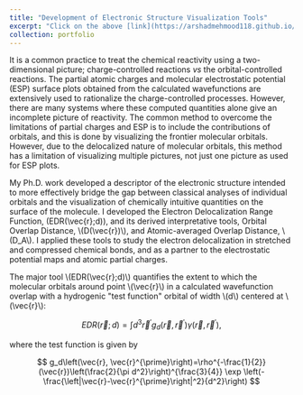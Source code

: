 ```yaml
---
title: "Development of Electronic Structure Visualization Tools"
excerpt: "Click on the above [link](https://arshadmehmood118.github.io/portfolio/portfolio-3/) to read about it. <br/><br/><img src='/images/EDR.png'>"
collection: portfolio
---
```


It is a common practice to treat the chemical reactivity using a two-dimensional picture; charge-controlled reactions _vs_ the orbital-controlled reactions. The partial atomic charges and molecular electrostatic potential (ESP) surface plots obtained from the calculated wavefunctions are extensively used to rationalize the charge-controlled processes. However, there are many systems where these computed quantities alone give an incomplete picture of reactivity. The common method to overcome the limitations of partial charges and ESP is to include the contributions of orbitals, and this is done by visualizing the frontier molecular orbitals. However, due to the delocalized nature of molecular orbitals, this method has a limitation of visualizing multiple pictures, not just one picture as used for ESP plots.

My Ph.D. work developed a descriptor of the electronic structure intended to more effectively bridge the gap between classical analyses of individual orbitals and the visualization of chemically intuitive quantities on the surface of the molecule. I developed the Electron Delocalization Range Function, \(EDR(\vec{r};d)\), and its derived interpretative tools, Orbital Overlap Distance, \\(D(\vec{r})\\), and Atomic-averaged Overlap Distance, \\(D_A\\). I applied these tools to study the electron delocalization in stretched and compressed chemical bonds, and as a partner to the electrostatic potential maps and atomic partial charges.

The major tool \\(EDR(\vec{r};d)\\) quantifies the extent to which the molecular orbitals around point \\(\vec{r}\\) in a calculated wavefunction overlap with a hydrogenic "test function" orbital of width \\(d\\) centered at \\(\vec{r}\\):

$$
EDR(\vec{r} ; d)=\int d^3 \vec{r}^{\prime} g_d\left(\vec{r}, \vec{r}^{\prime}\right) \gamma\left(\vec{r}, \vec{r}^{\prime}\right),
$$

where the test function is given by

$$
g_d\left(\vec{r}, \vec{r}^{\prime}\right)=\rho^{-\frac{1}{2}}(\vec{r})\left(\frac{2}{\pi d^2}\right)^{\frac{3}{4}} \exp \left(-\frac{\left|\vec{r}-\vec{r}^{\prime}\right|^2}{d^2}\right)
$$



